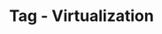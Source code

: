 ---
layout: tags
tag-name: virtualization
title: Tag - Virtualization
permalink: "/tag/virtualization.html"
---